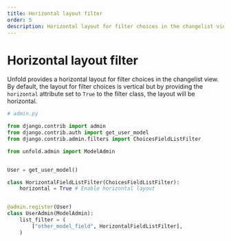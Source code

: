 ```yaml
---
title: Horizontal layout filter
order: 5
description: Horizontal layout for filter choices in the changelist view.
---
```


# Horizontal layout filter

Unfold provides a horizontal layout for filter choices in the changelist view. By default, the layout for filter choices is vertical but by providing the `horizontal` attribute set to `True` to the filter class, the layout will be horizontal.

```python
# admin.py

from django.contrib import admin
from django.contrib.auth import get_user_model
from django.contrib.admin.filters import ChoicesFieldListFilter

from unfold.admin import ModelAdmin


User = get_user_model()

class HorizontalFieldListFilter(ChoicesFieldListFilter):
    horizontal = True # Enable horizontal layout


@admin.register(User)
class UserAdmin(ModelAdmin):
    list_filter = (
        ["other_model_field", HorizontalFieldListFilter],
    )
```
